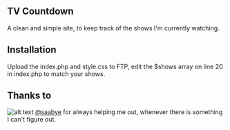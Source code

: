 ## TV Countdown

A clean and simple site, to keep track of the shows I'm currently watching.

## Installation

Upload the index.php and style.css to FTP, edit the $shows array on line 20 in index.php to match your shows.  

## Thanks to

![alt text](https://avatars0.githubusercontent.com/u/38204572?s=64&v=4 "Sune Saabye") [@saabye](https://github.com/saabye) for always helping me out, whenever there is something I can't figure out.
